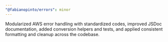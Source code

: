 ```yaml
---
"@fabianopinto/errors": minor
---
```


Modularized AWS error handling with standardized codes, improved JSDoc documentation, added conversion helpers and tests, and applied consistent formatting and cleanup across the codebase.
